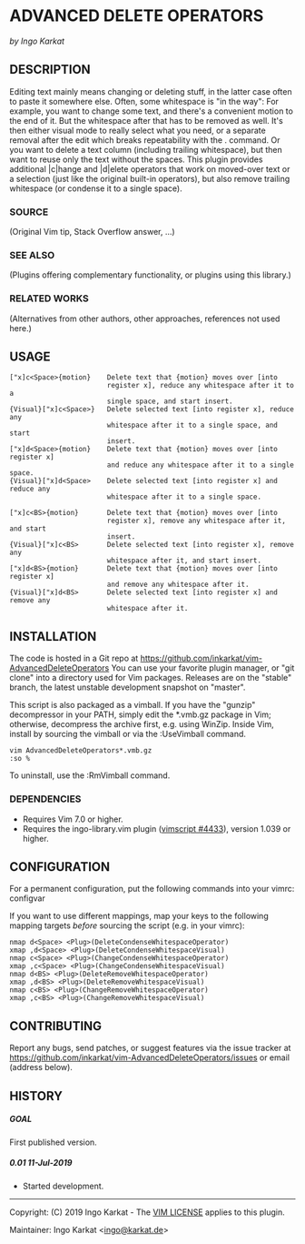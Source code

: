 ADVANCED DELETE OPERATORS
===============================================================================
_by Ingo Karkat_

DESCRIPTION
------------------------------------------------------------------------------

Editing text mainly means changing or deleting stuff, in the latter case often
to paste it somewhere else. Often, some whitespace is "in the way": For
example, you want to change some text, and there's a convenient motion to the
end of it. But the whitespace after that has to be removed as well. It's then
either visual mode to really select what you need, or a separate removal after
the edit which breaks repeatability with the . command. Or you want to
delete a text column (including trailing whitespace), but then want to reuse
only the text without the spaces.
This plugin provides additional |c|hange and |d|elete operators that work on
moved-over text or a selection (just like the original built-in operators),
but also remove trailing whitespace (or condense it to a single space).

### SOURCE
(Original Vim tip, Stack Overflow answer, ...)

### SEE ALSO
(Plugins offering complementary functionality, or plugins using this library.)

### RELATED WORKS
(Alternatives from other authors, other approaches, references not used here.)

USAGE
------------------------------------------------------------------------------

    ["x]c<Space>{motion}    Delete text that {motion} moves over [into
                            register x], reduce any whitespace after it to a
                            single space, and start insert.
    {Visual}["x]c<Space>}   Delete selected text [into register x], reduce any
                            whitespace after it to a single space, and start
                            insert.
    ["x]d<Space>{motion}    Delete text that {motion} moves over [into register x]
                            and reduce any whitespace after it to a single space.
    {Visual}["x]d<Space>    Delete selected text [into register x] and reduce any
                            whitespace after it to a single space.

    ["x]c<BS>{motion}       Delete text that {motion} moves over [into
                            register x], remove any whitespace after it, and start
                            insert.
    {Visual}["x]c<BS>       Delete selected text [into register x], remove any
                            whitespace after it, and start insert.
    ["x]d<BS>{motion}       Delete text that {motion} moves over [into register x]
                            and remove any whitespace after it.
    {Visual}["x]d<BS>       Delete selected text [into register x] and remove any
                            whitespace after it.

INSTALLATION
------------------------------------------------------------------------------

The code is hosted in a Git repo at
    https://github.com/inkarkat/vim-AdvancedDeleteOperators
You can use your favorite plugin manager, or "git clone" into a directory used
for Vim packages. Releases are on the "stable" branch, the latest unstable
development snapshot on "master".

This script is also packaged as a vimball. If you have the "gunzip"
decompressor in your PATH, simply edit the \*.vmb.gz package in Vim; otherwise,
decompress the archive first, e.g. using WinZip. Inside Vim, install by
sourcing the vimball or via the :UseVimball command.

    vim AdvancedDeleteOperators*.vmb.gz
    :so %

To uninstall, use the :RmVimball command.

### DEPENDENCIES

- Requires Vim 7.0 or higher.
- Requires the ingo-library.vim plugin ([vimscript #4433](http://www.vim.org/scripts/script.php?script_id=4433)), version 1.039 or
  higher.

CONFIGURATION
------------------------------------------------------------------------------

For a permanent configuration, put the following commands into your vimrc:
configvar

If you want to use different mappings, map your keys to the following mapping
targets _before_ sourcing the script (e.g. in your vimrc):

    nmap d<Space> <Plug>(DeleteCondenseWhitespaceOperator)
    xmap ,d<Space> <Plug>(DeleteCondenseWhitespaceVisual)
    nmap c<Space> <Plug>(ChangeCondenseWhitespaceOperator)
    xmap ,c<Space> <Plug>(ChangeCondenseWhitespaceVisual)
    nmap d<BS> <Plug>(DeleteRemoveWhitespaceOperator)
    xmap ,d<BS> <Plug>(DeleteRemoveWhitespaceVisual)
    nmap c<BS> <Plug>(ChangeRemoveWhitespaceOperator)
    xmap ,c<BS> <Plug>(ChangeRemoveWhitespaceVisual)

CONTRIBUTING
------------------------------------------------------------------------------

Report any bugs, send patches, or suggest features via the issue tracker at
https://github.com/inkarkat/vim-AdvancedDeleteOperators/issues or email
(address below).

HISTORY
------------------------------------------------------------------------------

##### GOAL
First published version.

##### 0.01    11-Jul-2019
- Started development.

------------------------------------------------------------------------------
Copyright: (C) 2019 Ingo Karkat -
The [VIM LICENSE](http://vimdoc.sourceforge.net/htmldoc/uganda.html#license) applies to this plugin.

Maintainer:     Ingo Karkat &lt;ingo@karkat.de&gt;
